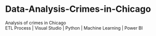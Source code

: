 # Data-Analysis-Crimes-in-Chicago
Analysis of crimes in Chicago  
ETL Process | Visual Studio | Python | Machine Learning | Power BI
